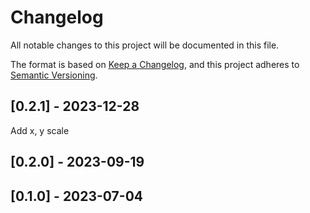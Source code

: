 # Changelog
All notable changes to this project will be documented in this file.

The format is based on [Keep a Changelog](https://keepachangelog.com/en/1.0.0/),
and this project adheres to [Semantic Versioning](https://semver.org/spec/v2.0.0.html).

## [0.2.1] - 2023-12-28
Add x, y scale


## [0.2.0] - 2023-09-19


## [0.1.0] - 2023-07-04

